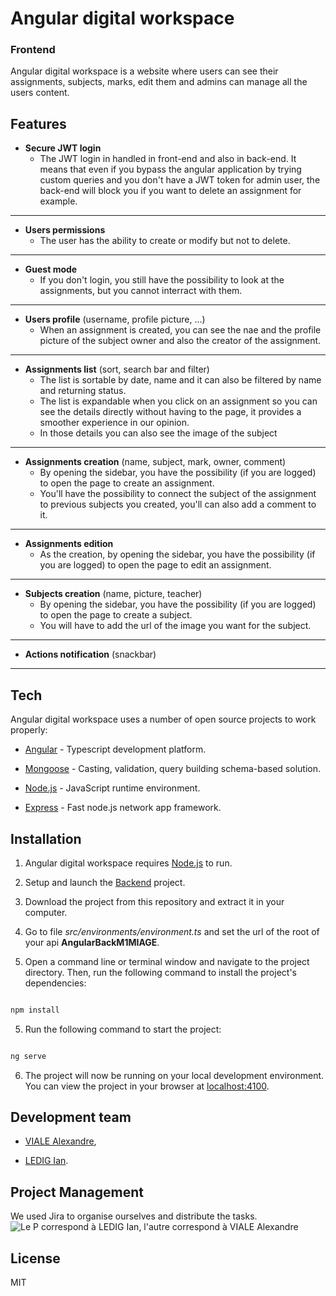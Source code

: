 
# Angular digital workspace

### Frontend

Angular digital workspace is a website where users can see their assignments, subjects, marks, edit them and admins can manage all the users content.

## Features

-  **Secure JWT login**
	- The JWT login in handled in front-end and also in back-end. It means that even if you bypass the angular application by trying custom queries and you don't have a JWT token for admin user, the back-end will block you if you want to delete an assignment for example.
---
-  **Users permissions**
	-  The user has the ability to create or modify but not to delete.
---
-  **Guest mode**
	- If you don't login, you still have the possibility to look at the assignments, but you cannot interract with them.
---
-  **Users profile** (username, profile picture, ...)
	- When an assignment is created, you can see the nae and the profile picture of the subject owner and also the creator of the assignment.
---
-  **Assignments list** (sort, search bar and filter)
	- The list is sortable by date, name and it can also be filtered by name and returning status.
	- The list is expandable when you click on an assignment so you can see the details directly without having to the page, it provides a smoother experience in our opinion.
	- In those details you can also see the image of the subject
---
-  **Assignments creation** (name, subject, mark, owner, comment)
	- By opening the sidebar, you have the possibility (if you are logged) to open the page to create an assignment.
	- You'll have the possibility to connect the subject of the assignment to previous subjects you created, you'll can also add a comment to it.
---
-  **Assignments edition**
	- As the creation, by opening the sidebar, you have the possibility (if you are logged) to open the page to edit an assignment.
---
-  **Subjects creation** (name, picture, teacher)
	- By opening the sidebar, you have the possibility (if you are logged) to open the page to create a subject.
	- You will have to add the url of the image you want for the subject.
---
-  **Actions notification** (snackbar)
---

## Tech

Angular digital workspace uses a number of open source projects to work properly:

- [Angular](https://angular.io/) - Typescript development platform.

- [Mongoose](https://mongoosejs.com/) - Casting, validation, query building schema-based solution.

- [Node.js](https://nodejs.org/) - JavaScript runtime environment.

- [Express](http://expressjs.com) - Fast node.js network app framework.

## Installation

1. Angular digital workspace requires [Node.js](https://nodejs.org/) to run.

2. Setup and launch the [Backend](https://github.com/alexandre-viale/AngularBackM1MIAGE) project.

3. Download the project from this repository and extract it in your computer.

4. Go to file *src/environments/environment.ts* and set the url of the root of your api **AngularBackM1MIAGE**.

6. Open a command line or terminal window and navigate to the project directory. Then, run the following command to install the project's dependencies:

```sh

npm install

```

5. Run the following command to start the project:

```sh

ng serve

```

6. The project will now be running on your local development environment. You can view the project in your browser at [localhost:4100](http://localhost:4100/).

## Development team

- [VIALE Alexandre](https://github.com/alexandre-viale),

- [LEDIG Ian](https://github.com/ian-ledig).

## Project Management
We used Jira to organise ourselves and distribute the tasks.
![Le P correspond à LEDIG Ian, l'autre correspond à VIALE Alexandre](https://cdn.discordapp.com/attachments/938717552723505182/1063776504175140894/image.png)

## License

MIT